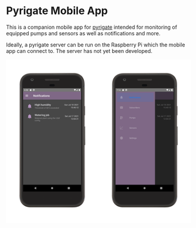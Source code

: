 # Pyrigate Mobile App

This is a companion mobile app for [pyrigate](https://www.github.com/pyrigate/pyrigate) intended for
monitoring of equipped pumps and sensors as well as notifications and more.

Ideally, a pyrigate server can be run on the Raspberry Pi which the mobile app can connect to. The
server has not yet been developed.

<div align="center">
  <img width="50%" align="left" src="./screenshot-notifications.png" />
  <img width="50%" src="./screenshot-drawer.png" />
</div>
